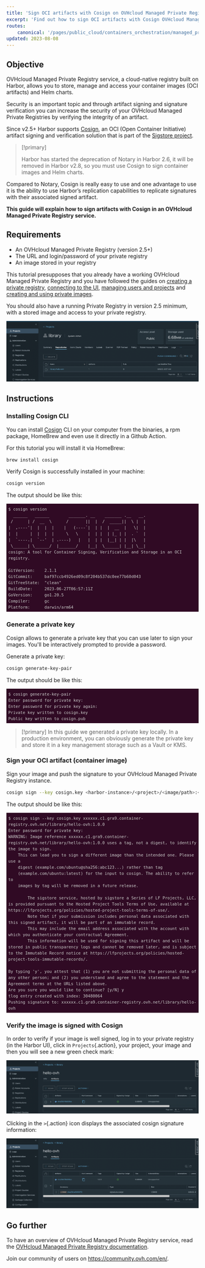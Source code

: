 ```yaml
---
title: 'Sign OCI artifacts with Cosign on OVHcloud Managed Private Registry'
excerpt: 'Find out how to sign OCI artifacts with Cosign OVHcloud Managed Private Registry'
routes:
    canonical: '/pages/public_cloud/containers_orchestration/managed_private_registry/sign-artifacts-with-cosign'
updated: 2023-08-08
---
```


<style>
 pre {
     font-size: 14px;
 }
 pre.console {
   background-color: #300A24; 
   color: #ccc;
   font-family: monospace;
   padding: 5px;
   margin-bottom: 5px;
 }
 pre.console code {
   border: solid 0px transparent;
   color: #ccc;
   font-family: monospace !important;
   font-size: 0.75em;
 }
 .small {
     font-size: 0.75em;
 }
</style>

## Objective

OVHcloud Managed Private Registry service, a cloud-native registry built on Harbor, allows you to store, manage and access your container images (OCI artifacts) and Helm charts.

Security is an important topic and through artifact signing and signature verification you can increase the security of your OVHcloud Managed Private Registries by verifying the integrity of an artifact.

Since v2.5+ Harbor supports [Cosign](https://github.com/sigstore/cosign), an OCI (Open Container Initiative) artifact signing and verification solution that is part of the [Sigstore project](https://github.com/sigstore).

> [!primary]
>
> Harbor has started the deprecation of Notary in Harbor 2.6, it will be removed in Harbor v2.8, so you must use Cosign to sign container images and Helm charts.

Compared to Notary, Cosign is really easy to use and one advantage to use it is the ability to use Harbor’s replication capabilities to replicate signatures with their associated signed artifact.

**This guide will explain how to sign artifacts with Cosign in an OVHcloud Managed Private Registry service.**

## Requirements

- An OVHcloud Managed Private Registry (version 2.5+)
- The URL and login/password of your private registry
- An image stored in your registry

This tutorial presupposes that you already have a working OVHcloud Managed Private Registry and you have followed the guides on [creating a private registry](/pages/public_cloud/containers_orchestration/managed_private_registry/creating-a-private-registry), [connecting to the UI](/pages/public_cloud/containers_orchestration/managed_private_registry/connecting-to-the-ui), [managing users and projects](/pages/public_cloud/containers_orchestration/managed_private_registry/managing-users-and-projects) and [creating and using private images](/pages/public_cloud/containers_orchestration/managed_private_registry/creating-and-using-a-private-image).

You should also have a running Private Registry in version 2.5 minimum, with a stored image and access to your private registry.

![Docker image in OVHcloud Managed Private Registry](images/image-stored.png)

## Instructions

### Installing Cosign CLI

You can install [Cosign](https://docs.sigstore.dev/cosign/installation/) CLI on your computer from the binaries, a rpm package, HomeBrew and even use it directly in a Github Action.

For this tutorial you will install it via HomeBrew:

```bash
brew install cosign
```

Verify Cosign is successfully installed in your machine:

```bash
cosign version
```

The output should be like this:

<pre class="console"><code>$ cosign version
  ______   ______        _______. __    _______ .__   __.
 /      | /  __  \      /       ||  |  /  _____||  \ |  |
|  ,----'|  |  |  |    |   (----`|  | |  |  __  |   \|  |
|  |     |  |  |  |     \   \    |  | |  | |_ | |  . `  |
|  `----.|  `--'  | .----)   |   |  | |  |__| | |  |\   |
 \______| \______/  |_______/    |__|  \______| |__| \__|
cosign: A tool for Container Signing, Verification and Storage in an OCI registry.

GitVersion:    2.1.1
GitCommit:     baf97ccb4926ed09c8f204b537dc0ee77b60d043
GitTreeState:  "clean"
BuildDate:     2023-06-27T06:57:11Z
GoVersion:     go1.20.5
Compiler:      gc
Platform:      darwin/arm64
</code></pre>

### Generate a private key

Cosign allows to generate a private key that you can use later to sign your images. You'll be interactively prompted to provide a password.

Generate a private key:

```bash
cosign generate-key-pair
```

The output should be like this:

<pre class="console"><code>$ cosign generate-key-pair
Enter password for private key: 
Enter password for private key again: 
Private key written to cosign.key
Public key written to cosign.pub
</code></pre>

> [!primary]
> In this guide we generated a private key locally. In a production environment, you can obviously generate the private key and store it in a key management storage such as a Vault or KMS.

### Sign your OCI artifact (container image)

Sign your image and push the signature to your OVHcloud Managed Private Registry instance.

```bash
cosign sign --key cosign.key <harbor-instance>/<project>/<image/path>:<image-tag>
```

The output should be like this:

<pre class="console"><code>$ cosign sign --key cosign.key xxxxxx.c1.gra9.container-registry.ovh.net/library/hello-ovh:1.0.0
Enter password for private key: 
WARNING: Image reference xxxxxx.c1.gra9.container-registry.ovh.net/library/hello-ovh:1.0.0 uses a tag, not a digest, to identify the image to sign.
    This can lead you to sign a different image than the intended one. Please use a
    digest (example.com/ubuntu@sha256:abc123...) rather than tag
    (example.com/ubuntu:latest) for the input to cosign. The ability to refer to
    images by tag will be removed in a future release.

        The sigstore service, hosted by sigstore a Series of LF Projects, LLC, is provided pursuant to the Hosted Project Tools Terms of Use, available at https://lfprojects.org/policies/hosted-project-tools-terms-of-use/.
        Note that if your submission includes personal data associated with this signed artifact, it will be part of an immutable record.
        This may include the email address associated with the account with which you authenticate your contractual Agreement.
        This information will be used for signing this artifact and will be stored in public transparency logs and cannot be removed later, and is subject to the Immutable Record notice at https://lfprojects.org/policies/hosted-project-tools-immutable-records/.

By typing 'y', you attest that (1) you are not submitting the personal data of any other person; and (2) you understand and agree to the statement and the Agreement terms at the URLs listed above.
Are you sure you would like to continue? [y/N] y
tlog entry created with index: 30480064
Pushing signature to: xxxxxx.c1.gra9.container-registry.ovh.net/library/hello-ovh
</code></pre>

### Verify the image is signed with Cosign

In order to verify if your image is well signed, log in to your private registry (in the Harbor UI), click in `Projects`{.action}, your project, your image and then you will see a new green check mark:

![Docker image signed in OVHcloud Managed Private Registry](images/image-signed.png)

Clicking in the `>`{.action} icon displays the associated cosign signature information:

![Docker image cosign signature in OVHcloud Managed Private Registry](images/image-cosign-signature.png)

## Go further

To have an overview of OVHcloud Managed Private Registry service, read the [OVHcloud Managed Private Registry documentation](/products/public-cloud-containers-orchestration-managed-private-registry).

Join our community of users on <https://community.ovh.com/en/>.
